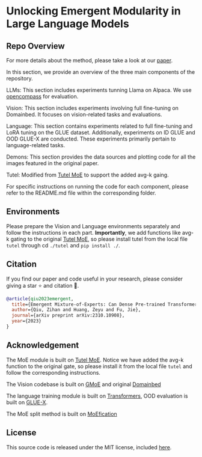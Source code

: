 # Unlocking Emergent Modularity in Large Language Models

## Repo Overview

For more details about the method, please take a look at our [paper](https://arxiv.org/abs/2310.10908).

In this section, we provide an overview of the three main components of the repository.

LLMs: This section includes experiments tunning Llama on Alpaca. We use [opencompass](https://github.com/open-compass/OpenCompass/) for evaluation.

Vision: This section includes experiments involving full fine-tuning on Domainbed. It focuses on vision-related tasks and evaluations.

Language: This section contains experiments related to full fine-tuning and LoRA tuning on the GLUE dataset. Additionally, experiments on ID GLUE and OOD GLUE-X are conducted. These experiments primarily pertain to language-related tasks.

Demons: This section provides the data sources and plotting code for all the images featured in the original paper.

Tutel: Modified from [Tutel MoE](https://github.com/microsoft/tutel) to support the added avg-k gaing.

For specific instructions on running the code for each component, please refer to the README.md file within the corresponding folder.

## Environments

Please prepare the Vision and Language environments separately and follow the instructions in each part. **Importantly**, we add functions like avg-k gating to the original [Tutel MoE](https://github.com/microsoft/tutel), so please install tutel from the local file `tutel` through cd `./tutel` and `pip install ./`.


## Citation

If you find our paper and code useful in your research, please consider giving a star :star: and citation :pencil:.

```BibTeX
@article{qiu2023emergent,
  title={Emergent Mixture-of-Experts: Can Dense Pre-trained Transformers Benefit from Emergent Modular Structures?},
  author={Qiu, Zihan and Huang, Zeyu and Fu, Jie},
  journal={arXiv preprint arXiv:2310.10908},
  year={2023}
}
```

## Acknowledgement

The MoE module is built on [Tutel MoE](https://github.com/microsoft/tutel). Notice we have added the avg-k function to the original gate, so please install it from the local file `tutel` and follow the corresponding instructions.

The Vision codebase is built on [GMoE](https://github.com/Luodian/Generalizable-Mixture-of-Experts) and original [Domainbed](https://github.com/facebookresearch/DomainBed)

The language training module is built on [Transformers](https://github.com/huggingface/transformers/tree/main/examples/pytorch/text-classification), OOD evaluation is built on [GLUE-X](https://github.com/YangLinyi/GLUE-X).

The MoE split method is built on [MoEfication](https://github.com/thunlp/MoEfication)

## License

This source code is released under the MIT license, included [here](LICENSE).
